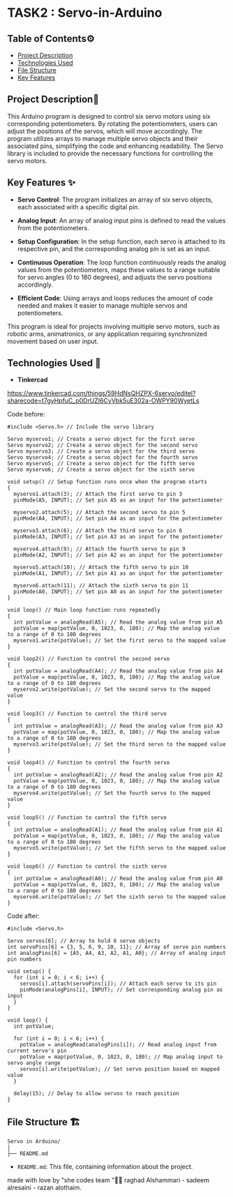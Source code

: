 # TASK2 : Servo-in-Arduino

## Table of Contents⚙️
- [Project Description](#project-description)
- [Technologies Used](#technologies-used)
- [File Structure](#file-structure)
- [Key Features](#-Key-Features)

## Project Description📝
This Arduino program is designed to control six servo motors using six corresponding potentiometers. By rotating the potentiometers, users can adjust the positions of the servos, which will move accordingly. The program utilizes arrays to manage multiple servo objects and their associated pins, simplifying the code and enhancing readability. The Servo library is included to provide the necessary functions for controlling the servo motors.

## Key Features ✨
- **Servo Control**: The program initializes an array of six servo objects, each associated with a specific digital pin.

- **Analog Input**: An array of analog input pins is defined to read the values from the potentiometers.

- **Setup Configuration**: In the setup function, each servo is attached to its respective pin, and the corresponding analog pin is set as an input.

- **Continuous Operation**: The loop function continuously reads the analog values from the potentiometers, maps these values to a range suitable for servo angles (0 to 180 degrees), and adjusts the servo positions accordingly.

- **Efficient Code**: Using arrays and loops reduces the amount of code needed and makes it easier to manage multiple servos and potentiometers.

This program is ideal for projects involving multiple servo motors, such as robotic arms, animatronics, or any application requiring synchronized movement based on user input.

## Technologies Used 🔧

- **Tinkercad**

https://www.tinkercad.com/things/59HdNsQHZPX-6servo/editel?sharecode=t7gyHpfuC_p0DrUZI6CyVbk5uE302a-OWPY90WyetLs

Code before:
```
#include <Servo.h> // Include the servo library

Servo myservo1; // Create a servo object for the first servo
Servo myservo2; // Create a servo object for the second servo
Servo myservo3; // Create a servo object for the third servo
Servo myservo4; // Create a servo object for the fourth servo
Servo myservo5; // Create a servo object for the fifth servo
Servo myservo6; // Create a servo object for the sixth servo

void setup() // Setup function runs once when the program starts
{
  myservo1.attach(3); // Attach the first servo to pin 3
  pinMode(A5, INPUT); // Set pin A5 as an input for the potentiometer

  myservo2.attach(5); // Attach the second servo to pin 5
  pinMode(A4, INPUT); // Set pin A4 as an input for the potentiometer

  myservo3.attach(6); // Attach the third servo to pin 6
  pinMode(A3, INPUT); // Set pin A3 as an input for the potentiometer

  myservo4.attach(9); // Attach the fourth servo to pin 9
  pinMode(A2, INPUT); // Set pin A2 as an input for the potentiometer

  myservo5.attach(10); // Attach the fifth servo to pin 10
  pinMode(A1, INPUT); // Set pin A1 as an input for the potentiometer

  myservo6.attach(11); // Attach the sixth servo to pin 11
  pinMode(A0, INPUT); // Set pin A0 as an input for the potentiometer
}

void loop() // Main loop function runs repeatedly
{
  int potValue = analogRead(A5); // Read the analog value from pin A5
  potValue = map(potValue, 0, 1023, 0, 180); // Map the analog value to a range of 0 to 180 degrees
  myservo1.write(potValue); // Set the first servo to the mapped value
} 

void loop2() // Function to control the second servo
{ 
  int potValue = analogRead(A4); // Read the analog value from pin A4
  potValue = map(potValue, 0, 1023, 0, 180); // Map the analog value to a range of 0 to 180 degrees
  myservo2.write(potValue); // Set the second servo to the mapped value
}

void loop3() // Function to control the third servo
{ 
  int potValue = analogRead(A3); // Read the analog value from pin A3
  potValue = map(potValue, 0, 1023, 0, 180); // Map the analog value to a range of 0 to 180 degrees
  myservo3.write(potValue); // Set the third servo to the mapped value
}

void loop4() // Function to control the fourth servo
{ 
  int potValue = analogRead(A2); // Read the analog value from pin A2
  potValue = map(potValue, 0, 1023, 0, 180); // Map the analog value to a range of 0 to 180 degrees
  myservo4.write(potValue); // Set the fourth servo to the mapped value
}

void loop5() // Function to control the fifth servo
{ 
  int potValue = analogRead(A1); // Read the analog value from pin A1
  potValue = map(potValue, 0, 1023, 0, 180); // Map the analog value to a range of 0 to 180 degrees
  myservo5.write(potValue); // Set the fifth servo to the mapped value
}

void loop6() // Function to control the sixth servo
{ 
  int potValue = analogRead(A0); // Read the analog value from pin A0
  potValue = map(potValue, 0, 1023, 0, 180); // Map the analog value to a range of 0 to 180 degrees
  myservo6.write(potValue); // Set the sixth servo to the mapped value
}

```
Code after:
```
#include <Servo.h>

Servo servos[6]; // Array to hold 6 servo objects
int servoPins[6] = {3, 5, 6, 9, 10, 11}; // Array of servo pin numbers
int analogPins[6] = {A5, A4, A3, A2, A1, A0}; // Array of analog input pin numbers

void setup() {
  for (int i = 0; i < 6; i++) {
    servos[i].attach(servoPins[i]); // Attach each servo to its pin
    pinMode(analogPins[i], INPUT); // Set corresponding analog pin as input
  }
}

void loop() {
  int potValue;

  for (int i = 0; i < 6; i++) {
    potValue = analogRead(analogPins[i]); // Read analog input from current servo's pin
    potValue = map(potValue, 0, 1023, 0, 180); // Map analog input to servo angle range
    servos[i].write(potValue); // Set servo position based on mapped value
  }

  delay(15); // Delay to allow servos to reach position
}

```
## File Structure 🏗️

```
Servo in Arduino/
│
├── README.md
```

- `README.md`: This file, containing information about the project.

made with love by "she codes team "🤍😄
raghad Alshammari - sadeem alresaini - razan alothaim.


